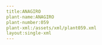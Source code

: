 ```yaml
---
title:ANAGIRO
plant-name:ANAGIRO
plant-number:059
plant-xml:/assets/xml/plant059.xml
layout:single-xml
---
```

